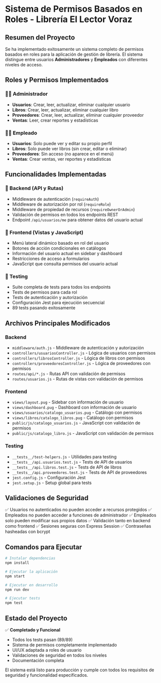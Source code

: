# Sistema de Permisos Basados en Roles - Librería El Lector Voraz

## Resumen del Proyecto

Se ha implementado exitosamente un sistema completo de permisos basados en roles para la aplicación de gestión de librería. El sistema distingue entre usuarios **Administradores** y **Empleados** con diferentes niveles de acceso.

## Roles y Permisos Implementados

### 👨‍💼 Administrador
- **Usuarios**: Crear, leer, actualizar, eliminar cualquier usuario
- **Libros**: Crear, leer, actualizar, eliminar cualquier libro
- **Proveedores**: Crear, leer, actualizar, eliminar cualquier proveedor
- **Ventas**: Leer, crear reportes y estadísticas

### 👩‍💻 Empleado
- **Usuarios**: Solo puede ver y editar su propio perfil
- **Libros**: Solo puede ver libros (sin crear, editar o eliminar)
- **Proveedores**: Sin acceso (no aparece en el menú)
- **Ventas**: Crear ventas, ver reportes y estadísticas

## Funcionalidades Implementadas

### 🔐 Backend (API y Rutas)
- Middleware de autenticación (`requireAuth`)
- Middleware de autorización por rol (`requireRole`)
- Middleware de propiedad de recursos (`requireOwnerOrAdmin`)
- Validación de permisos en todos los endpoints REST
- Endpoint `/api/usuarios/me` para obtener datos del usuario actual

### 🎨 Frontend (Vistas y JavaScript)
- Menú lateral dinámico basado en rol del usuario
- Botones de acción condicionales en catálogos
- Información del usuario actual en sidebar y dashboard
- Restricciones de acceso a formularios
- JavaScript que consulta permisos del usuario actual

### 🧪 Testing
- Suite completa de tests para todos los endpoints
- Tests de permisos para cada rol
- Tests de autenticación y autorización
- Configuración Jest para ejecución secuencial
- 89 tests pasando exitosamente

## Archivos Principales Modificados

### Backend
- `middleware/auth.js` - Middleware de autenticación y autorización
- `controllers/usuariosController.js` - Lógica de usuarios con permisos
- `controllers/librosController.js` - Lógica de libros con permisos
- `controllers/proveedoresController.js` - Lógica de proveedores con permisos
- `routes/api/*.js` - Rutas API con validación de permisos
- `routes/usuarios.js` - Rutas de vistas con validación de permisos

### Frontend
- `views/layout.pug` - Sidebar con información de usuario
- `views/dashboard.pug` - Dashboard con información de usuario
- `views/usuarios/catalogo_usuarios.pug` - Catálogo con permisos
- `views/libros/catalogo_libros.pug` - Catálogo con permisos
- `public/js/catalogo_usuarios.js` - JavaScript con validación de permisos
- `public/js/catalogo_libro.js` - JavaScript con validación de permisos

### Testing
- `__tests__/test-helpers.js` - Utilidades para testing
- `__tests__/api.usuarios.test.js` - Tests de API de usuarios
- `__tests__/api.libros.test.js` - Tests de API de libros
- `__tests__/api.proveedores.test.js` - Tests de API de proveedores
- `jest.config.js` - Configuración Jest
- `jest.setup.js` - Setup global para tests

## Validaciones de Seguridad

✅ Usuarios no autenticados no pueden acceder a recursos protegidos
✅ Empleados no pueden acceder a funciones de administrador
✅ Empleados solo pueden modificar sus propios datos
✅ Validación tanto en backend como frontend
✅ Sesiones seguras con Express Session
✅ Contraseñas hasheadas con bcrypt

## Comandos para Ejecutar

```bash
# Instalar dependencias
npm install

# Ejecutar la aplicación
npm start

# Ejecutar en desarrollo
npm run dev

# Ejecutar tests
npm test
```

## Estado del Proyecto

✅ **Completado y Funcional**
- Todos los tests pasan (89/89)
- Sistema de permisos completamente implementado
- UI/UX adaptada a roles de usuario
- Validaciones de seguridad en todos los niveles
- Documentación completa

El sistema está listo para producción y cumple con todos los requisitos de seguridad y funcionalidad especificados.
